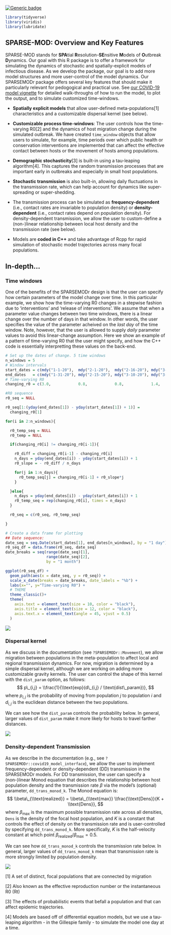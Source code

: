 [![Generic badge](https://cranlogs.r-pkg.org/badges/grand-total/SPARSEMODr)](https://cran.r-project.org/package=SPARSEMODr)
``` r
library(tidyverse)
library(viridis)
library(lubridate)
```

SPARSE-MOD: Overview and Key Features
-------------------------------------

SPARSE-MOD stands for **SPA**tial **R**esolution-**SE**nsitive
**M**odels of **O**utbreak **D**ynamics. Our goal with this R package is
to offer a framework for simulating the dynamics of stochastic and
spatially-explicit models of infectious disease. As we develop the
package, our goal is to add more model structures and more user-control
of the model dynamics. Our SPARSEMODr package offers several key features
that should make it particularly relevant for pedogogical and practical
use. See [our COVID-19 model vignette](https://sparsemod.nau.edu/rpkg/covid19)
for detailed walk-throughs of how to run the model, to plot the output, and to
simulate customized time-windows.

-   **Spatially explicit models** that allow user-defined
    meta-populations[1] characteristics and a customizable dispersal
    kernel (see below).

-   **Customizable process time-windows**: The user controls how the
    time-varying R0[2] and the dynamics of host migration change during
    the simulated outbreak. We have created `time_window` objects that
    allow users to simulate, for example, time periods over which public
    health or conservation interventions are implemented that can affect
    the effective contact between hosts or the movement of hosts among
    populations.

-   **Demographic stochasticity**[3] is built-in using a tau-leaping
    algorithm[4]. This captures the random transmission processes that
    are important early in outbreaks and especially in small host
    populations.

-   **Stochastic transmission** is also built-in, allowing daily
    fluctuations in the transmission rate, which can help account for
    dynamics like super-spreading or super-shedding.

-   The transmission process can be simulated as **frequency-dependent**
    (i.e., contact rates are invariable to population density) or
    **density-dependent** (i.e., contact rates depend on population
    density). For density-dependent transmission, we allow the user to
    custom-define a (non-)linear relationship between local host density
    and the transmission rate (see below).

-   Models are **coded in C++** and take advantage of Rcpp for rapid
    simulation of stochastic model trajectories across many focal
    populations.

In-depth…
---------

### Time windows

One of the benefits of the SPARSEMODr design is that the user can specify
how certain parameters of the model change over time. In this particular
example, we show how the time-varying R0 changes in a stepwise fashion
due to ‘interventions’ and ‘release of interventions’. We assume that
when a parameter value changes between two time windows, there is a
linear change over the number of days in that window. In other words,
the user specifies the value of the parameter acheived on the *last day*
of the time window. Note, however, that the user is allowed to supply
*daily* parameter values to avoid this linear-change assumption. Here we
show an example of a pattern of time-varying R0 that the user might
specify, and how the C++ code is essentially interpretting these values
on the back-end.

``` r
# Set up the dates of change. 5 time windows
n_windows = 5
# Window intervals
start_dates = c(mdy("1-1-20"),  mdy("2-1-20"),  mdy("2-16-20"), mdy("3-11-20"), mdy("3-22-20"))
end_dates   = c(mdy("1-31-20"), mdy("2-15-20"), mdy("3-10-20"), mdy("3-21-20"), mdy("5-1-20"))
# Time-varying R0
changing_r0 = c(3.0,            0.8,            0.8,            1.4,            1.4)

#R0 sequence
r0_seq = NULL

r0_seq[1:(yday(end_dates[1]) - yday(start_dates[1]) + 1)] =
  changing_r0[1]

for(i in 2:n_windows){

  r0_temp_seq = NULL
  r0_temp = NULL

  if(changing_r0[i] != changing_r0[i-1]){

    r0_diff = changing_r0[i-1] - changing_r0[i]
    n_days = yday(end_dates[i]) - yday(start_dates[i]) + 1
    r0_slope = - r0_diff / n_days

    for(j in 1:n_days){
      r0_temp_seq[j] = changing_r0[i-1] + r0_slope*j
    }

  }else{
    n_days = yday(end_dates[i]) - yday(start_dates[i]) + 1
    r0_temp_seq = rep(changing_r0[i], times = n_days)
  }

  r0_seq = c(r0_seq, r0_temp_seq)

}

# Create a data frame for plotting
## Date sequence:
date_seq = seq.Date(start_dates[1], end_dates[n_windows], by = "1 day")
r0_seq_df = data.frame(r0_seq, date_seq)
date_breaks = seq(range(date_seq)[1],
                  range(date_seq)[2],
                  by = "1 month")

ggplot(r0_seq_df) +
  geom_path(aes(x = date_seq, y = r0_seq)) +
  scale_x_date(breaks = date_breaks, date_labels = "%b") +
  labs(x="", y="Time-varying R0") +
  # THEME
  theme_classic()+
  theme(
    axis.text = element_text(size = 10, color = "black"),
    axis.title = element_text(size = 12, color = "black"),
    axis.text.x = element_text(angle = 45, vjust = 0.5)
  )
```

![](man/figures/unnamed-chunk-2-1.png)

### Dispersal kernel

As we discuss in the documentation (see `?SPARSEMODr::Movement`), we
allow migration between populations in the meta-population to affect
local and regional transmission dynamics. For now, migration is
determined by a simple dispersal kernel, although we are working on
adding more customizable gravity kernels. The user can control the shape
of this kernel with the `dist_param` option, as follows:
$$ p\_{i,j} = \\frac{1}{\\text{exp}(d\_{i,j} / \\text{dist\_param})}, $$
where *p*<sub>*i*, *j*</sub> is the probability of moving from
population *j* to population *i* and *d*<sub>*i*, *j*</sub> is the
euclidean distance between the two populations.

We can see how the `dist_param` controls the probability below. In
general, larger values of `dist_param` make it more likely for hosts to
travel farther distances.

![](man/figures/unnamed-chunk-3-1.png)

### Density-dependent Transmission

As we describe in the documentation (e.g., see
`?SPARSEMODr::covid19_model_interface`), we allow the user to implement
frequency-dependent or density-dependent (DD) transmission in the
SPARSEMODr models. For DD transmission, the user can specify a
(non-)linear Monod equation that describes the relationship between host
population density and the transmission rate *β* via the model’s
(optional) parameter, `dd_trans_monod_k`. The Monod equation is:
$$ \\beta\_{\\text{realized}} = \\beta\_{\\text{max}} \\frac{\\text{Dens}}{K + \\text{Dens}}, $$
where *β*<sub>max</sub> is the maximum possible transmission rate across
all densities, `Dens` is the density of the focal host population, and
*K* is a constant that controls the effect of density on the
transmission rate and is user-controlled by specifying
`dd_trans_monod_k`. More specifically, *K* is the half-velocity constant
at which point *β*<sub>realized</sub>/*β*<sub>max</sub> = 0.5.

We can see how `dd_trans_monod_k` controls the transmission rate below.
In general, larger values of `dd_trans_monod_k` mean that transmission
rate is more strongly limited by population density.

![](man/figures/unnamed-chunk-4-1.png)

[1] A set of distinct, focal populations that are connected by migration

[2] Also known as the effective reproduction number or the instantaneous
R0 (Rt)

[3] The effects of probabilistic events that befall a population and
that can affect epidemic trajectories.

[4] Models are based off of differential equation models, but we use a
tau-leaping algorithm - in the Gillespie family - to simulate the model
one day at a time.
